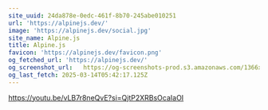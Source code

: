 ```yaml
---
site_uuid: 24da878e-0edc-461f-8b70-245abe010251
url: 'https://alpinejs.dev/'
image: 'https://alpinejs.dev/social.jpg'
site_name: Alpine.js
title: Alpine.js
favicon: 'https://alpinejs.dev/favicon.png'
og_fetched_url: 'https://alpinejs.dev/'
og_screenshot_url:   https://og-screenshots-prod.s3.amazonaws.com/1366x768/80/false/3d0d02d1bfa8ea6232fb3c0fb9181a6ccff6be879a64661c1e4a3d23b650f235.jpeg
og_last_fetch: 2025-03-14T05:42:17.125Z
---
```



https://youtu.be/vLB7r8neQvE?si=QjtP2XRBsOcaIaOI
